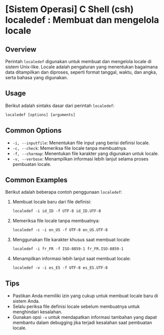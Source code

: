 # [Sistem Operasi] C Shell (csh) localedef <Penggunaan setara>: Membuat dan mengelola locale

## Overview
Perintah `localedef` digunakan untuk membuat dan mengelola locale di sistem Unix-like. Locale adalah pengaturan yang menentukan bagaimana data ditampilkan dan diproses, seperti format tanggal, waktu, dan angka, serta bahasa yang digunakan.

## Usage
Berikut adalah sintaks dasar dari perintah `localedef`:

```csh
localedef [options] [arguments]
```

## Common Options
- `-i, --inputfile`: Menentukan file input yang berisi definisi locale.
- `-c, --check`: Memeriksa file locale tanpa membuatnya.
- `-f, --charmap`: Menentukan file karakter yang digunakan untuk locale.
- `-v, --verbose`: Menampilkan informasi lebih lanjut selama proses pembuatan locale.

## Common Examples
Berikut adalah beberapa contoh penggunaan `localedef`:

1. Membuat locale baru dari file definisi:
   ```csh
   localedef -i id_ID -f UTF-8 id_ID.UTF-8
   ```

2. Memeriksa file locale tanpa membuatnya:
   ```csh
   localedef -c -i en_US -f UTF-8 en_US.UTF-8
   ```

3. Menggunakan file karakter khusus saat membuat locale:
   ```csh
   localedef -i fr_FR -f ISO-8859-1 fr_FR.ISO-8859-1
   ```

4. Menampilkan informasi lebih lanjut saat membuat locale:
   ```csh
   localedef -v -i es_ES -f UTF-8 es_ES.UTF-8
   ```

## Tips
- Pastikan Anda memiliki izin yang cukup untuk membuat locale baru di sistem Anda.
- Selalu periksa file definisi locale sebelum membuatnya untuk menghindari kesalahan.
- Gunakan opsi `-v` untuk mendapatkan informasi tambahan yang dapat membantu dalam debugging jika terjadi kesalahan saat pembuatan locale.